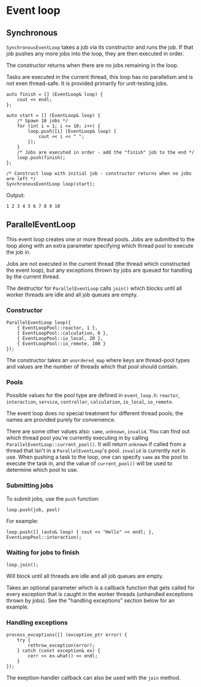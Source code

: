 Event loop
==========

Synchronous
-----------

`SynchronousEventLoop` takes a job via its constructor and runs the job.  If
that job pushes any more jobs into the loop, they are then executed in order.

The constructor returns when there are no jobs remaining in the loop.

Tasks are executed in the current thread, this loop has no parallelism and is
not even thread-safe.  It is provided primarily for unit-testing jobs.

	auto finish = [] (EventLoop& loop) {
		cout << endl;
	};

	auto start = [] (EventLoop& loop) {
		/* Spawn 10 jobs */
		for (int i = 1; i <= 10; i++) {
			loop.push([i] (EventLoop& loop) {
				cout << i << " ";
			});
		}
		/* Jobs are executed in order - add the "finish" job to the end */
		loop.push(finish);
	};

	/* Construct loop with initial job - constructor returns when no jobs are left */
	SynchronousEventLoop loop(start);

Output:

	1 2 3 4 5 6 7 8 9 10

ParallelEventLoop
-----------------

This event loop creates one or more thread pools.  Jobs are submitted to the
loop along with an extra parameter specifying which thread pool to execute the
job in.

Jobs are not executed in the current thread (the thread which constructed the
event loop), but any exceptions thrown by jobs are queued for handling by the
current thread.

The destructor for `ParallelEventLoop` calls `join()` which blocks until all
worker threads are idle and all job queues are empty.

### Constructor

	ParallelEventLoop loop({
		{ EventLoopPool::reactor, 1 },
		{ EventLoopPool::calculation, 6 },
		{ EventLoopPool::io_local, 20 },
		{ EventLoopPool::io_remote, 100 }
	});

The constructor takes an `unordered_map` where keys are thread-pool types and
values are the number of threads which that pool should contain.

### Pools

Possible values for the pool type are defined in `event_loop.h`: `reactor`,
`interaction`, `service`, `controller`, `calculation`, `io_local`,
`io_remote`.

The event loop does no special treatment for different thread pools; the names
are provided purely for convenience.  

There are some other values also: `same`, `unknown`, `invalid`.  You can find out
which thread pool you're currently executing in by calling
`ParallelEventLoop::current_pool()`.  It will return `unknown` if called from a
thread that isn't in a `ParallelEventLoop`'s pool.  `invalid` is currently not
in use.  When pushing a task to the loop, one can specify `same` as the pool to
execute the task in, and the value of `current_pool()` will be used to determine
which pool to use.

### Submitting jobs

To submit jobs, use the `push` function:

	loop.push(job, pool)

For example:

	loop.push([] (auto& loop) { cout << "Hello" << endl; }, EventLoopPool::interaction);

### Waiting for jobs to finish

	loop.join();

Will block until all threads are idle and all job queues are empty.

Takes an optional parameter which is a callback function that gets called for
every exception that is caught in the worker threads (unhandled exceptions
thrown by jobs).  See the "handling exceptions" section below for an example.

### Handling exceptions

	process_exceptions([] (exception_ptr error) {
		try {
			rethrow_exception(error);
		} catch (const exception& ex) {
			cerr << ex.what() << endl;
		}
	});

The exeption-handler callback can also be used with the `join` method.
